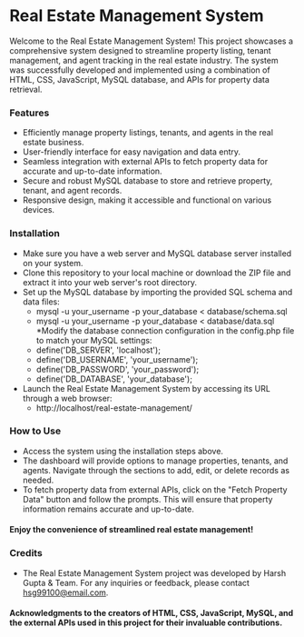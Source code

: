 # Real Estate Management System

Welcome to the Real Estate Management System! 
This project showcases a comprehensive system designed to streamline property listing, tenant management, and agent tracking in the real estate industry. 
The system was successfully developed and implemented using a combination of HTML, CSS, JavaScript, MySQL database, and APIs for property data retrieval.

### Features
* Efficiently manage property listings, tenants, and agents in the real estate business.
* User-friendly interface for easy navigation and data entry.
* Seamless integration with external APIs to fetch property data for accurate and up-to-date information.
* Secure and robust MySQL database to store and retrieve property, tenant, and agent records.
* Responsive design, making it accessible and functional on various devices.
  
### Installation
* Make sure you have a web server and MySQL database server installed on your system.
* Clone this repository to your local machine or download the ZIP file and extract it into your web server's root directory.
* Set up the MySQL database by importing the provided SQL schema and data files:
  * mysql -u your_username -p your_database < database/schema.sql
  * mysql -u your_username -p your_database < database/data.sql
*Modify the database connection configuration in the config.php file to match your MySQL settings:
  * define('DB_SERVER', 'localhost');
  * define('DB_USERNAME', 'your_username');
  * define('DB_PASSWORD', 'your_password');
  * define('DB_DATABASE', 'your_database');
* Launch the Real Estate Management System by accessing its URL through a web browser:
  * http://localhost/real-estate-management/

### How to Use
* Access the system using the installation steps above.
* The dashboard will provide options to manage properties, tenants, and agents. Navigate through the sections to add, edit, or delete records as needed.
* To fetch property data from external APIs, click on the "Fetch Property Data" button and follow the prompts.
  This will ensure that property information remains accurate and up-to-date.

#### Enjoy the convenience of streamlined real estate management!

### Credits
* The Real Estate Management System project was developed by Harsh Gupta & Team. For any inquiries or feedback, please contact hsg99100@email.com.

#### Acknowledgments to the creators of HTML, CSS, JavaScript, MySQL, and the external APIs used in this project for their invaluable contributions.
